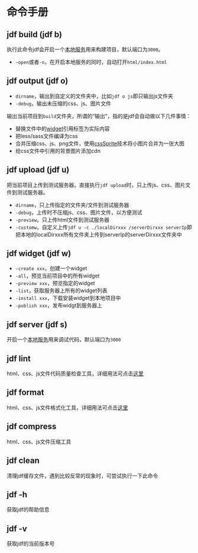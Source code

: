 # 命令手册

## jdf build (jdf b)
执行此命令jdf会开启一个[本地服务](a_tool_server.md)用来构建项目，默认端口为`3000`。

* `-open`或者`-o`，在开启本地服务的同时，自动打开`html/index.html`

## jdf output (jdf o)

* `dirname`，输出到自定义的文件夹中，比如`jdf o js`即只输出js文件夹
* `-debug`，输出未压缩的css、js、图片文件

输出当前项目到`build`文件夹，所谓的“输出”，指的是jdf会自动做以下几件事情：

* 替换文件中的[widget](core_widget.md)引用标签为实际内容
* 把less/sass文件编译为css
* 合并压缩css、js、png文件，使用[cssSprite](a_tool_csssprite.md)技术将小图片合并为一张大图
* 给css文件中引用的背景图片添加cdn

## jdf upload (jdf u)

把当前项目上传到测试服务器。直接执行`jdf upload`时，只上传js、css、图片文件到测试服务器。

* `dirname`，只上传指定的文件夹/文件到测试服务器
* `-debug`，上传时不压缩js、css、图片文件，以方便测试
* `-preview`，只上传html文件到测试服务器
* `-customw`，自定义上传`jdf u -c ./localDirxxx /serverDirxxx serverIp`即把本地的localDirxxx所有文件夹上传到serverIp的serverDirxxx文件夹中

## jdf widget (jdf w)

* `-create xxx`，创建一个widget
* `-all`，预览当前项目中的所有widget
* `-preview xxx`，预览指定的widget
* `-list`，获取服务器上所有的widget列表
* `-install xxx`，下载安装widget到本地项目中
* `-publish xxx`，发布widgt到服务器上

## jdf server (jdf s)

开启一个[本地服务](a_tool_server.md)用来调试代码，默认端口为`3000`

## jdf lint

html、css、js文件代码质量检查工具，详细用法可点击[这里](a_tool_lint.md)

## jdf format

html、css、js文件格式化工具，详细用法可点击[这里](a_tool_format.md)

## jdf compress

html、css、js文件压缩工具

## jdf clean

清理jdf缓存文件，遇到比较反常的现象时，可尝试执行一下此命令

## jdf -h

获取jdf的帮助信息

## jdf -v

获取jdf的当前版本号


